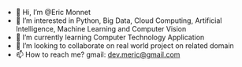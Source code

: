 - 👋 Hi, I’m @Eric Monnet
- 👀 I’m interested in Python, Big Data, Cloud Computing, Artificial Intelligence, Machine Learning and Computer Vision
- 🌱 I’m currently learning Computer Technology Application
- 💞️ I’m looking to collaborate on real world project on related domain
- 📫 How to reach me? gmail: dev.meric@gmail.com

<!---
Ercko1st/Ercko1st is a ✨ special ✨ repository because its `README.md` (this file) appears on your GitHub profile.
You can click the Preview link to take a look at your changes.
--->
